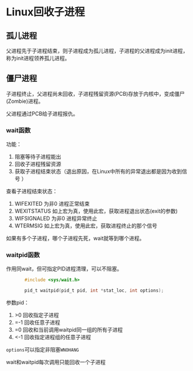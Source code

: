 # Linux回收子进程 

## 孤儿进程

父进程先于子进程结束，则子进程成为孤儿进程，子进程的父进程成为init进程，称为init进程领养孤儿进程。



## 僵尸进程

子进程终止，父进程尚未回收，子进程残留资源(PCB)存放于内核中，变成僵尸(Zombie)进程。

父进程通过PCB给子进程报仇。



### wait函数

功能：

1.  阻塞等待子进程能出
2. 回收子进程残留资源
3. 获取子进程结束状态（退出原因，在Linux中所有的异常退出都是因为收到信号 ）

查看子进程结束状态：

1. WIFEXITED 为非0 进程正常结束
2. WEXITSTATUS 如上宏为真，使用此宏，获取进程退出状态(exit的参数)
3. WIFSIGNALED 为非0 进程异常终止
4. WTERMSIG 如上宏为真，使用此宏，获取进程终止的那个信号



如果有多个子进程，哪个子进程先死，wait就等到哪个进程。



### waitpid函数

作用同wait，但可指定PID进程清理，可以不阻塞。

```c
       #include <sys/wait.h>

       pid_t waitpid(pid_t pid, int *stat_loc, int options);
```

参数pid：

1. \>0 回收指定子进程
2. =-1 回收任意子进程
3. =0 回收和当前调用waitpid同一组的所有子进程
4. <-1 回收指定进程组的任意子进程

`options`可以指定非阻塞`WNOHANG`





wait和waitpid每次调用只能回收一个子进程